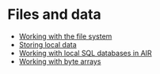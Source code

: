 # Files and data

<div>

- [Working with the file system](WS5b3ccc516d4fbf351e63e3d118666ade46-7e4a.html)
- [Storing local data](WS86fc450a3af174de7b9be8751220e1c6551-8000.html)
- [Working with local SQL databases in AIR](WS5b3ccc516d4fbf351e63e3d118676a5497-7fb4.html)
- [Working with byte arrays](WS5b3ccc516d4fbf351e63e3d118676a5388-8000.html)

</div>

<div>

<div>

</div>

</div>
